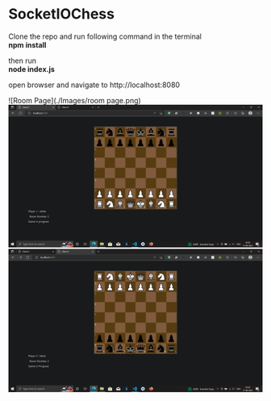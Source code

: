 # SocketIOChess <br />

Clone the repo and run following command in the terminal <br/>
**npm install** <br/>

then run <br />
**node index.js** <br/>

open browser and navigate to http://localhost:8080 <br/>

![Room Page](./Images/room page.png) <br/>
![White](./Images/white.png) <br/>
![Black](./Images/black.png) <br />



